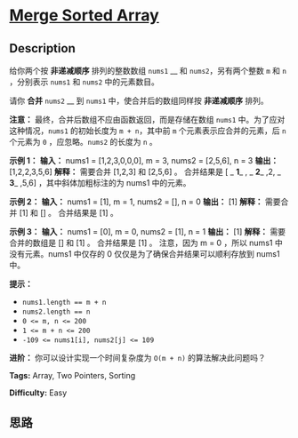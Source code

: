 # [Merge Sorted Array][title]

## Description

给你两个按 **非递减顺序** 排列的整数数组 `nums1` __ 和 `nums2`，另有两个整数 `m` 和 `n` ，分别表示 `nums1` 和
`nums2` 中的元素数目。

请你 **合并** `nums2` __ 到 `nums1` 中，使合并后的数组同样按 **非递减顺序** 排列。

**注意：** 最终，合并后数组不应由函数返回，而是存储在数组 `nums1` 中。为了应对这种情况，`nums1` 的初始长度为 `m + n`，其中前
`m` 个元素表示应合并的元素，后 `n` 个元素为 `0` ，应忽略。`nums2` 的长度为 `n` 。



**示例 1：**
            **输入：** nums1 = [1,2,3,0,0,0], m = 3, nums2 = [2,5,6], n = 3    **输出：** [1,2,2,3,5,6]    **解释：** 需要合并 [1,2,3] 和 [2,5,6] 。    合并结果是 [ _ **1**_ , _ **2**_ ,2, _ **3**_ ,5,6] ，其中斜体加粗标注的为 nums1 中的元素。    

**示例 2：**
            **输入：** nums1 = [1], m = 1, nums2 = [], n = 0    **输出：** [1]    **解释：** 需要合并 [1] 和 [] 。    合并结果是 [1] 。    

**示例 3：**
            **输入：** nums1 = [0], m = 0, nums2 = [1], n = 1    **输出：** [1]    **解释：** 需要合并的数组是 [] 和 [1] 。    合并结果是 [1] 。    注意，因为 m = 0 ，所以 nums1 中没有元素。nums1 中仅存的 0 仅仅是为了确保合并结果可以顺利存放到 nums1 中。    



**提示：**

  * `nums1.length == m + n`
  * `nums2.length == n`
  * `0 <= m, n <= 200`
  * `1 <= m + n <= 200`
  * `-109 <= nums1[i], nums2[j] <= 109`



**进阶：** 你可以设计实现一个时间复杂度为 `O(m + n)` 的算法解决此问题吗？


**Tags:** Array, Two Pointers, Sorting

**Difficulty:** Easy

## 思路

[title]: https://leetcode-cn.com/problems/merge-sorted-array
